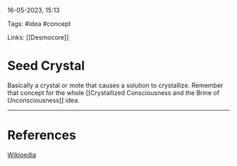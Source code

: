16-05-2023, 15:13

Tags: #idea #concept

Links: [[Desmocore]]

# Seed Crystal



Basically a crystal or mote that causes a solution to crystallize. Remember that concept for the whole [[Crystallized Consciousness and the Brine of Unconsciousness]] idea.


---
# References

[Wikipedia](https://en.wikipedia.org/wiki/Seed_crystal)